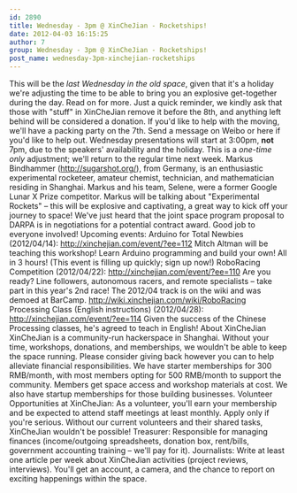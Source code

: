 ```yaml
---
id: 2890
title: Wednesday - 3pm @ XinCheJian - Rocketships!
date: 2012-04-03 16:15:25
author: 7
group: Wednesday - 3pm @ XinCheJian - Rocketships!
post_name: wednesday-3pm-xinchejian-rocketships
---
```


This will be the _last Wednesday in the old space_, given that it's a holiday we're adjusting the time to be able to bring you an explosive get-together during the day. Read on for more.  Just a quick reminder, we kindly ask that those with "stuff" in XinCheJian remove it before the 8th, and anything left behind will be considered a donation. If you'd like to help with the moving, we'll have a packing party on the 7th.  Send a message on Weibo or here if you'd like to help out. Wednesday presentations will start at 3:00pm, **not** 7pm, due to the speakers' availability and the holiday. This is a _one-time only_ adjustment; we'll return to the regular time next week. Markus Bindhammer (http://sugarshot.org/), from Germany, is an enthusiastic experimental rocketeer, amateur chemist, technician, and mathematician residing in Shanghai. Markus and his team, Selene, were a former Google Lunar X Prize competitor. Markus will be talking about "Experimental Rockets" – this will be explosive and captivating, a great way to kick off your journey to space! We've just heard that the joint space program proposal to DARPA is in negotiations for a potential contract award. Good job to everyone involved!  Upcoming events:  Arduino for Total Newbies (2012/04/14): http://xinchejian.com/event/?ee=112 Mitch Altman will be teaching this workshop!  Learn Arduino programming and build your own! All in 3 hours!  (This event is filling up quickly; sign up now!) RoboRacing Competition (2012/04/22): http://xinchejian.com/event/?ee=110 Are you ready? Line followers, autonomous racers, and remote specialists – take part in this year's 2nd race! The 2012/04 track is on the wiki and was demoed at BarCamp.  http://wiki.xinchejian.com/wiki/RoboRacing Processing Class (English instructions) (2012/04/28): http://xinchejian.com/event/?ee=114  Given the success of the Chinese Processing classes, he's agreed to teach in English! About XinCheJian XinCheJian is a community-run hackerspace in Shanghai. Without your time, workshops, donations, and memberships, we wouldn't be able to keep the space running. Please consider giving back however you can to help alleviate financial responsibilities.  We have starter memberships for 300 RMB/month, with most members opting for 500 RMB/month to support the community. Members get space access and workshop materials at cost.  We also have startup memberships for those building businesses. Volunteer Opportunities at XinCheJian: As a volunteer, you'll earn your membership and be expected to attend staff meetings at least monthly.  Apply only if you're serious.  Without our current volunteers and their shared tasks, XinCheJian wouldn't be possible! Treasurer:  Responsible for managing finances (income/outgoing spreadsheets, donation box, rent/bills, government accounting training – we'll pay for it).  Journalists:  Write at least one article per week about XinCheJian activities (project reviews, interviews).  You'll get an account, a camera, and the chance to report on exciting happenings within the space.
